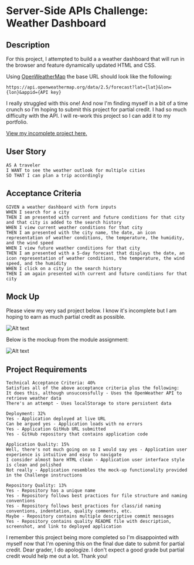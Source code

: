 # Server-Side APIs Challenge: Weather Dashboard

## Description

For this project, I attempted to build a a weather dashboard that will run in the browser and feature dynamically updated HTML and CSS.

Using [OpenWeatherMap](https://openweathermap.org/forecast5) the base URL should look like the following: 

```https://api.openweathermap.org/data/2.5/forecast?lat={lat}&lon={lon}&appid={API key}```

I really struggled with this one! And now I'm finding myself in a bit of a time crunch so I'm hoping to submit this project for partial credit. I had so much difficulty with the API. I will re-work this project so I can add it to my portfolio.

[View my incomplete project here.](https://n-roz.github.io/6-acid-rain/)

## User Story

```
AS A traveler
I WANT to see the weather outlook for multiple cities
SO THAT I can plan a trip accordingly
```

## Acceptance Criteria

```
GIVEN a weather dashboard with form inputs
WHEN I search for a city
THEN I am presented with current and future conditions for that city and that city is added to the search history
WHEN I view current weather conditions for that city
THEN I am presented with the city name, the date, an icon representation of weather conditions, the temperature, the humidity, and the wind speed
WHEN I view future weather conditions for that city
THEN I am presented with a 5-day forecast that displays the date, an icon representation of weather conditions, the temperature, the wind speed, and the humidity
WHEN I click on a city in the search history
THEN I am again presented with current and future conditions for that city
```

## Mock Up

Please view my very sad project below. I know it's incomplete but I am hoping to earn as much partial credit as possible.

![Alt text](assets/images/mockup.png "sad")

Below is the mockup from the module assignment:

![Alt text](assets/images/mockup2.png "very sad")

## Project Requirements

```
Technical Acceptance Criteria: 40%
Satisfies all of the above acceptance criteria plus the following:
It does this, although unsuccessfully - Uses the OpenWeather API to retrieve weather data
There's an attempt - Uses localStorage to store persistent data

Deployment: 32%
Yes - Application deployed at live URL
Can be argued yes - Application loads with no errors
Yes - Application GitHub URL submitted
Yes - GitHub repository that contains application code

Application Quality: 15%
Well, there's not much going on so I would say yes - Application user experience is intuitive and easy to navigate
I consider almost bare HTML clean - Application user interface style is clean and polished
Not really - Application resembles the mock-up functionality provided in the Challenge instructions

Repository Quality: 13%
Yes - Repository has a unique name
Yes - Repository follows best practices for file structure and naming conventions
Yes - Repository follows best practices for class/id naming conventions, indentation, quality comments, etc.
Maybe - Repository contains multiple descriptive commit messages
Yes - Repository contains quality README file with description, screenshot, and link to deployed application
```

I remember this project being more completed so I'm disappointed with myself now that I'm opening this on the final due date to submit for partial credit. Dear grader, I do apologize. I don't expect a good grade but partial credit would help me out a lot. Thank you!